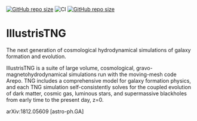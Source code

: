 [![GitHub repo size](https://img.shields.io/github/repo-size/TheNewThinkTank/AACT-Analysis?style=flat&logo=github&logoColor=whitesmoke&label=Repo%20Size)](https://github.com/TheNewThinkTank/AACT-Analysis/archive/refs/heads/main.zip)
![CI](https://github.com/TheNewThinkTank/IllustrisTNG/actions/workflows/wf.yml/badge.svg)
[![GitHub repo size](https://img.shields.io/github/repo-size/TheNewThinkTank/IllustrisTNG?style=flat&logo=github&logoColor=whitesmoke&label=Repo%20Size)](https://github.com/TheNewThinkTank/IllustrisTNG/archive/refs/heads/main.zip)
# IllustrisTNG
The next generation of cosmological hydrodynamical simulations of galaxy formation and evolution.

IllustrisTNG is a suite of large volume, cosmological, gravo-magnetohydrodynamical simulations run with the moving-mesh code Arepo. TNG includes a comprehensive model for galaxy formation physics, and each TNG simulation self-consistently solves for the coupled evolution of dark matter, cosmic gas, luminous stars, and supermassive blackholes from early time to the present day, z=0.

arXiv:1812.05609 [astro-ph.GA]
